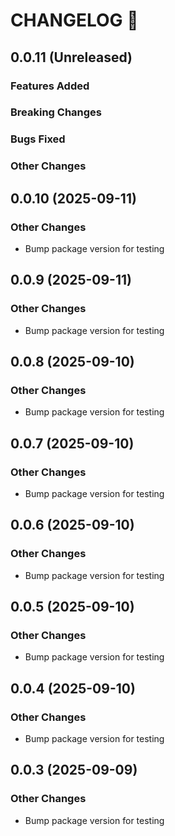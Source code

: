 # CHANGELOG 📝

## 0.0.11 (Unreleased)

### Features Added

### Breaking Changes

### Bugs Fixed

### Other Changes

## 0.0.10 (2025-09-11)

### Other Changes
- Bump package version for testing

## 0.0.9 (2025-09-11)

### Other Changes
- Bump package version for testing

## 0.0.8 (2025-09-10)

### Other Changes
- Bump package version for testing

## 0.0.7 (2025-09-10)

### Other Changes
- Bump package version for testing

## 0.0.6 (2025-09-10)

### Other Changes
- Bump package version for testing

## 0.0.5 (2025-09-10)

### Other Changes
- Bump package version for testing

## 0.0.4 (2025-09-10)

### Other Changes
- Bump package version for testing

## 0.0.3 (2025-09-09)

### Other Changes
- Bump package version for testing

